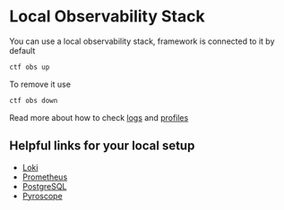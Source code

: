 # Local Observability Stack

You can use a local observability stack, framework is connected to it by default

```bash
ctf obs up
```

To remove it use

```bash
ctf obs down
```

Read more about how to check [logs](logs.md) and [profiles](profiling.md)

## Helpful links for your local setup

- [Loki](http://localhost:3000/explore?panes=%7B%22qZw%22:%7B%22datasource%22:%22P8E80F9AEF21F6940%22,%22queries%22:%5B%7B%22refId%22:%22A%22,%22expr%22:%22%22,%22queryType%22:%22range%22,%22datasource%22:%7B%22type%22:%22loki%22,%22uid%22:%22P8E80F9AEF21F6940%22%7D%7D%5D,%22range%22:%7B%22from%22:%22now-6h%22,%22to%22:%22now%22%7D%7D%7D&schemaVersion=1&orgId=1)
- [Prometheus](http://localhost:3000/explore?panes=%7B%22qZw%22:%7B%22datasource%22:%22PBFA97CFB590B2093%22,%22queries%22:%5B%7B%22refId%22:%22A%22,%22expr%22:%22%22,%22range%22:true,%22datasource%22:%7B%22type%22:%22prometheus%22,%22uid%22:%22PBFA97CFB590B2093%22%7D%7D%5D,%22range%22:%7B%22from%22:%22now-6h%22,%22to%22:%22now%22%7D%7D%7D&schemaVersion=1&orgId=1)
- [PostgreSQL](http://localhost:3000/d/000000039/postgresql-database?orgId=1&refresh=10s&var-DS_PROMETHEUS=PBFA97CFB590B2093&var-interval=$__auto_interval_interval&var-namespace=&var-release=&var-instance=postgres_exporter_0:9187&var-datname=All&var-mode=All&from=now-5m&to=now)
- [Pyroscope](http://localhost:4040)
